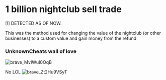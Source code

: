 # 1 billion nightclub sell trade
[!] DETECTED AS OF NOW.

This was the method used for changing the value of the nightclub (or other businesses) to a custom value and gain money from the refund




### UnknownCheats wall of love

![brave_MvIWuI0OqB](https://user-images.githubusercontent.com/122758988/219982228-70eaa712-d110-4d84-9236-17ef24aa1814.png)


No LOL
![brave_Zt2Hu9VSyT](https://user-images.githubusercontent.com/122758988/219982271-cbdcb7e0-cd60-4d7d-ae60-ea6b58ab4ad6.png)

